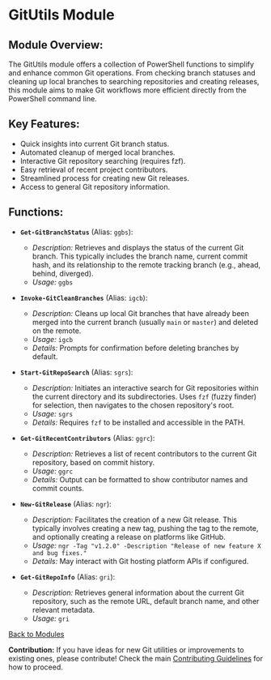 <!-- filepath: c:\Users\MKAbuMattar\Work\powershell-profile\Module\GitUtils\README.md -->

# GitUtils Module

## **Module Overview:**

The GitUtils module offers a collection of PowerShell functions to simplify and enhance common Git operations. From checking branch statuses and cleaning up local branches to searching repositories and creating releases, this module aims to make Git workflows more efficient directly from the PowerShell command line.

## **Key Features:**

- Quick insights into current Git branch status.
- Automated cleanup of merged local branches.
- Interactive Git repository searching (requires fzf).
- Easy retrieval of recent project contributors.
- Streamlined process for creating new Git releases.
- Access to general Git repository information.

## **Functions:**

- **`Get-GitBranchStatus`** (Alias: `ggbs`):

  - _Description:_ Retrieves and displays the status of the current Git branch. This typically includes the branch name, current commit hash, and its relationship to the remote tracking branch (e.g., ahead, behind, diverged).
  - _Usage:_ `ggbs`

- **`Invoke-GitCleanBranches`** (Alias: `igcb`):

  - _Description:_ Cleans up local Git branches that have already been merged into the current branch (usually `main` or `master`) and deleted on the remote.
  - _Usage:_ `igcb`
  - _Details:_ Prompts for confirmation before deleting branches by default.

- **`Start-GitRepoSearch`** (Alias: `sgrs`):

  - _Description:_ Initiates an interactive search for Git repositories within the current directory and its subdirectories. Uses `fzf` (fuzzy finder) for selection, then navigates to the chosen repository's root.
  - _Usage:_ `sgrs`
  - _Details:_ Requires `fzf` to be installed and accessible in the PATH.

- **`Get-GitRecentContributors`** (Alias: `ggrc`):

  - _Description:_ Retrieves a list of recent contributors to the current Git repository, based on commit history.
  - _Usage:_ `ggrc`
  - _Details:_ Output can be formatted to show contributor names and commit counts.

- **`New-GitRelease`** (Alias: `ngr`):

  - _Description:_ Facilitates the creation of a new Git release. This typically involves creating a new tag, pushing the tag to the remote, and optionally creating a release on platforms like GitHub.
  - _Usage:_ `ngr -Tag "v1.2.0" -Description "Release of new feature X and bug fixes."`
  - _Details:_ May interact with Git hosting platform APIs if configured.

- **`Get-GitRepoInfo`** (Alias: `gri`):
  - _Description:_ Retrieves general information about the current Git repository, such as the remote URL, default branch name, and other relevant metadata.
  - _Usage:_ `gri`

[Back to Modules](../../README.md#modules)

**Contribution:**
If you have ideas for new Git utilities or improvements to existing ones, please contribute! Check the main [Contributing Guidelines](../../README.md#contributing) for how to proceed.
